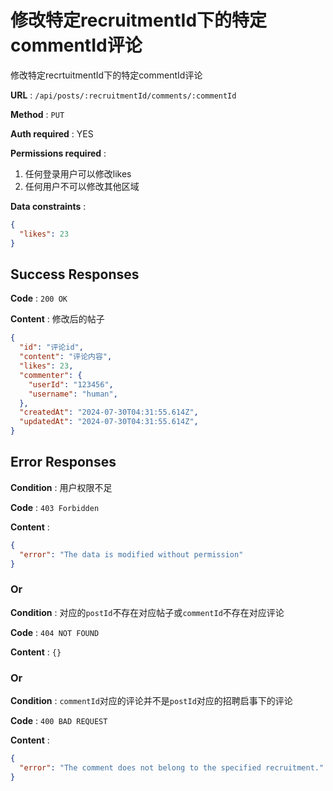 # 修改特定recruitmentId下的特定commentId评论

修改特定recrtuitmentId下的特定commentId评论

**URL** : `/api/posts/:recruitmentId/comments/:commentId`

**Method** : `PUT`

**Auth required** : YES

**Permissions required** : 
1. 任何登录用户可以修改likes
2. 任何用户不可以修改其他区域

**Data constraints** : 
```json
{
  "likes": 23
}
```

## Success Responses

**Code** : `200 OK`

**Content** : 
修改后的帖子

```json
{
  "id": "评论id",
  "content": "评论内容",
  "likes": 23,
  "commenter": {
    "userId": "123456",
    "username": "human",
  },
  "createdAt": "2024-07-30T04:31:55.614Z", 
  "updatedAt": "2024-07-30T04:31:55.614Z",
}
```

## Error Responses

**Condition** : 用户权限不足

**Code** : `403 Forbidden`

**Content** : 
```json
{
  "error": "The data is modified without permission"
}
```
### Or

**Condition** : 对应的`postId`不存在对应帖子或`commentId`不存在对应评论

**Code** : `404 NOT FOUND`

**Content** : `{}`

### Or

**Condition** : `commentId`对应的评论并不是`postId`对应的招聘启事下的评论

**Code** : `400 BAD REQUEST`

**Content** : 
```json
{
  "error": "The comment does not belong to the specified recruitment."
}
```